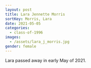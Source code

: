 ```yaml
---
layout: post
title: Lara Jennette Morris
sortKey: Morris, Lara
date: 2021-05-05
categories:
  - class-of-1996
images:
  - /assets/lara_j_morris.jpg
gender: female
---
```

Lara passed away in early May of 2021.